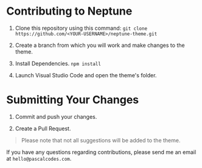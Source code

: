 # Contributing to Neptune

1. Clone this repository using this command: `git clone https://github.com/<YOUR-USERNAME>/neptune-theme.git`

2. Create a branch from which you will work and make changes to the theme.

3. Install Dependencies. `npm install`

4. Launch Visual Studio Code and open the theme's folder.

# Submitting Your Changes

1. Commit and push your changes.

2. Create a Pull Request.

> Please note that not all suggestions will be added to the theme.

If you have any questions regarding contributions, please send me an email at `hello@pascalcodes.com`.
